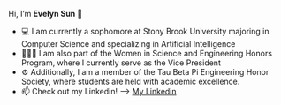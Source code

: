 Hi, I’m <b>Evelyn Sun 👋 </b>
<ul>
  <li> 💻 I am currently a sophomore at Stony Brook University majoring in Computer Science and specializing in Artificial Intelligence </li>
  <li> 👩🏻‍💻 I am also part of the Women in Science and Engineering Honors Program, where I currently serve as the Vice President </li>
  <li> ⚙️ Additionally, I am a member of the Tau Beta Pi Engineering Honor Society, where students are held with academic excellence. </li>
  <li> 📫 Check out my Linkedin! --> <a href = https://www.linkedin.com/in/evelyn-sun-845642296/ target=_blank> My Linkedin </a>
</ul>

<!---
e2sun/e2sun is a ✨ special ✨ repository because its `README.md` (this file) appears on your GitHub profile.
You can click the Preview link to take a look at your changes.
--->
